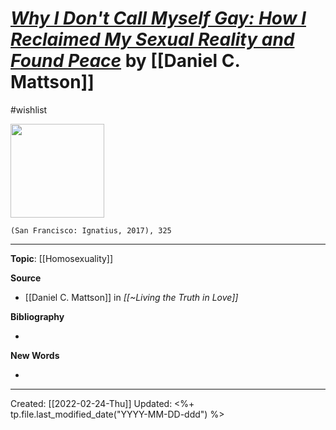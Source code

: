 
# [*Why I Don't Call Myself Gay: How I Reclaimed My Sexual Reality and Found Peace*](https://ignatius.com/why-i-dont-call-myself-gay-wmgcp/) by [[Daniel C. Mattson]]
#wishlist

<img src="https://cdn11.bigcommerce.com/s-cvc90x9929/images/stencil/640w/products/2703/2865/WMGCP_r__70640.1617024694.jpg?c=1" width=150>

`(San Francisco: Ignatius, 2017), 325`


--- 
**Topic**: [[Homosexuality]]

**Source**
- [[Daniel C. Mattson]] in *[[~Living the Truth in Love]]*


**Bibliography**

- 

**New Words**

- 

---
Created: [[2022-02-24-Thu]]
Updated: <%+ tp.file.last_modified_date("YYYY-MM-DD-ddd") %>
